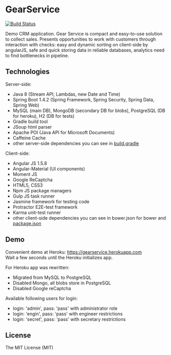 # GearService
[![Build Status](https://travis-ci.org/Nandtel/gear-service.svg?branch=master)](https://travis-ci.org/Nandtel/GearService)

Demo CRM application. Gear Service is compact and easy-to-use solution to collect sales. Presents opportunities to work with customers through interaction with checks: easy and dynamic sorting on client-side by angularJS, safe and quick storing data in reliable databases, analytics need to find bottlenecks in pipeline.

## Technologies
Server-side:
- Java 8 (Stream API, Lambdas, new Date and Time)
- Spring Boot 1.4.2 (Spring Framework, Spring Security, Spring Data, Spring Web)
- MySQL (main DB), MongoDB (secondary DB for blobs), PostgreSQL (DB for heroku), H2 (DB for tests)
- Gradle build tool
- JSoup html parser
- Apache POI (Java API for Microsoft Documents)
- Caffeine Cache
- other server-side dependencies you can see in [build.gradle](build.gradle)

Client-side:
- Angular JS 1.5.8
- Angular-Material (UI components)
- Moment JS
- Google ReCaptcha
- HTML5, CSS3
- Npm JS package managers
- Gulp JS task runner
- Jasmine framework for testing code
- Protractor E2E-test framework
- Karma unit-test runner
- other client-side dependencies you can see in bower.json for bower and [package.json](package.json)

## Demo
Сonvenient demo at Heroku: https://gearservice.herokuapp.com <br />
Wait a few seconds until the Heroku initializes app. 

For Heroku app was rewritten:
- Migrated from MySQL to PostgreSQL
- Disabled Mongo, all blobs store in PostgreSQL
- Disabled Google reCaptcha

Available following users for login:
- login: 'admin', pass: 'pass' with administrator role
- login: 'engin', pass: 'pass' with engineer restrictions
- login: 'secret', pass: 'pass' with secretary restrictions

## License
The MIT License (MIT)
